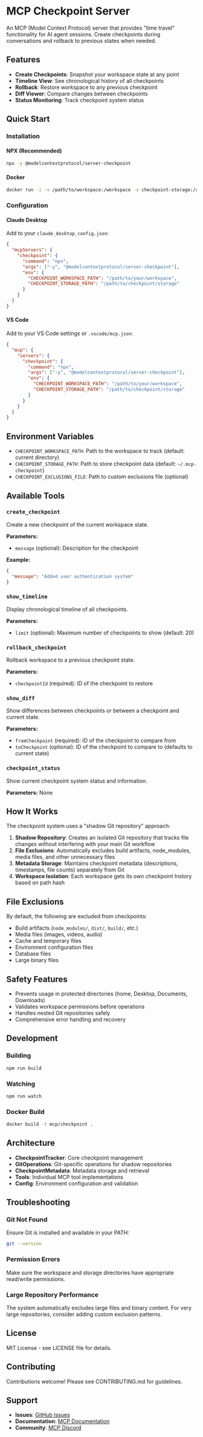 # MCP Checkpoint Server

An MCP (Model Context Protocol) server that provides "time travel" functionality for AI agent sessions. Create checkpoints during conversations and rollback to previous states when needed.

## Features

- **Create Checkpoints**: Snapshot your workspace state at any point
- **Timeline View**: See chronological history of all checkpoints
- **Rollback**: Restore workspace to any previous checkpoint
- **Diff Viewer**: Compare changes between checkpoints
- **Status Monitoring**: Track checkpoint system status

## Quick Start

### Installation

#### NPX (Recommended)
```bash
npx -y @modelcontextprotocol/server-checkpoint
```

#### Docker
```bash
docker run -i -v /path/to/workspace:/workspace -v checkpoint-storage:/app/checkpoints mcp/checkpoint
```

### Configuration

#### Claude Desktop
Add to your `claude_desktop_config.json`:

```json
{
  "mcpServers": {
    "checkpoint": {
      "command": "npx",
      "args": ["-y", "@modelcontextprotocol/server-checkpoint"],
      "env": {
        "CHECKPOINT_WORKSPACE_PATH": "/path/to/your/workspace",
        "CHECKPOINT_STORAGE_PATH": "/path/to/checkpoint/storage"
      }
    }
  }
}
```

#### VS Code
Add to your VS Code settings or `.vscode/mcp.json`:

```json
{
  "mcp": {
    "servers": {
      "checkpoint": {
        "command": "npx",
        "args": ["-y", "@modelcontextprotocol/server-checkpoint"],
        "env": {
          "CHECKPOINT_WORKSPACE_PATH": "/path/to/your/workspace",
          "CHECKPOINT_STORAGE_PATH": "/path/to/checkpoint/storage"
        }
      }
    }
  }
}
```

## Environment Variables

- `CHECKPOINT_WORKSPACE_PATH`: Path to the workspace to track (default: current directory)
- `CHECKPOINT_STORAGE_PATH`: Path to store checkpoint data (default: `~/.mcp-checkpoint`)
- `CHECKPOINT_EXCLUSIONS_FILE`: Path to custom exclusions file (optional)

## Available Tools

### `create_checkpoint`
Create a new checkpoint of the current workspace state.

**Parameters:**
- `message` (optional): Description for the checkpoint

**Example:**
```json
{
  "message": "Added user authentication system"
}
```

### `show_timeline`
Display chronological timeline of all checkpoints.

**Parameters:**
- `limit` (optional): Maximum number of checkpoints to show (default: 20)

### `rollback_checkpoint`
Rollback workspace to a previous checkpoint state.

**Parameters:**
- `checkpointId` (required): ID of the checkpoint to restore

### `show_diff`
Show differences between checkpoints or between a checkpoint and current state.

**Parameters:**
- `fromCheckpoint` (required): ID of the checkpoint to compare from
- `toCheckpoint` (optional): ID of the checkpoint to compare to (defaults to current state)

### `checkpoint_status`
Show current checkpoint system status and information.

**Parameters:** None

## How It Works

The checkpoint system uses a "shadow Git repository" approach:

1. **Shadow Repository**: Creates an isolated Git repository that tracks file changes without interfering with your main Git workflow
2. **File Exclusions**: Automatically excludes build artifacts, node_modules, media files, and other unnecessary files
3. **Metadata Storage**: Maintains checkpoint metadata (descriptions, timestamps, file counts) separately from Git
4. **Workspace Isolation**: Each workspace gets its own checkpoint history based on path hash

## File Exclusions

By default, the following are excluded from checkpoints:
- Build artifacts (`node_modules/`, `dist/`, `build/`, etc.)
- Media files (images, videos, audio)
- Cache and temporary files
- Environment configuration files
- Database files
- Large binary files

## Safety Features

- Prevents usage in protected directories (home, Desktop, Documents, Downloads)
- Validates workspace permissions before operations
- Handles nested Git repositories safely
- Comprehensive error handling and recovery

## Development

### Building
```bash
npm run build
```

### Watching
```bash
npm run watch
```

### Docker Build
```bash
docker build -t mcp/checkpoint .
```

## Architecture

- **CheckpointTracker**: Core checkpoint management
- **GitOperations**: Git-specific operations for shadow repositories
- **CheckpointMetadata**: Metadata storage and retrieval
- **Tools**: Individual MCP tool implementations
- **Config**: Environment configuration and validation

## Troubleshooting

### Git Not Found
Ensure Git is installed and available in your PATH:
```bash
git --version
```

### Permission Errors
Make sure the workspace and storage directories have appropriate read/write permissions.

### Large Repository Performance
The system automatically excludes large files and binary content. For very large repositories, consider adding custom exclusion patterns.

## License

MIT License - see LICENSE file for details.

## Contributing

Contributions welcome! Please see CONTRIBUTING.md for guidelines.

## Support

- **Issues**: [GitHub Issues](https://github.com/modelcontextprotocol/servers/issues)
- **Documentation**: [MCP Documentation](https://modelcontextprotocol.io)
- **Community**: [MCP Discord](https://discord.gg/modelcontextprotocol)